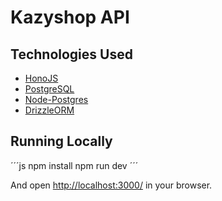 # Kazyshop API

## Technologies Used

-   [HonoJS](https://hono.dev/)
-   [PostgreSQL](https://www.postgresql.org/)
-   [Node-Postgres](https://node-postgres.com/)
-   [DrizzleORM](https://orm.drizzle.team/)

## Running Locally

´´´js
npm install
npm run dev
´´´

And open [http://localhost:3000/](http://localhost:3000/) in your browser.
